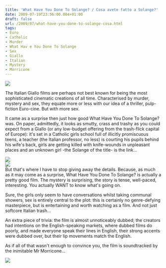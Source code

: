 ```yaml
---
title: 'What Have You Done To Solange? / Cosa avete fatto a Solange?'
date: 2009-07-19T23:56:00.004+01:00
draft: false
url: /2009/07/what-have-you-done-to-solange-cosa.html
tags: 
- Euro
- Catholic
- Murder
- What Hav e You Done To Solange
- Sex
- Giallo
- Italian
- Mystery
- Morricone
---
```


[![](https://blogger.googleusercontent.com/img/b/R29vZ2xl/AVvXsEiM02OsXGhT0ia9P_eGm0SxKhenik3GTuA-FO0iWHuBczUNXhAeF8JKwsc_YRx7rz_Lnyz_Lbs-JrqfGzk_70RoLPtxERdLXgdV7dHn4wypi-QraUXhEMBuZxPudSf__r4dg_hMoFGOR9k/s800/solangeee4.jpg)](http://picasaweb.google.com/lh/photo/VS9u8QB9ouwuUtDJLp4PLg?authkey=Gv1sRgCLOUlsuAhc7uIA&feat=embedwebsite)  
  
The Italian Giallo films are perhaps not best known for being the most sophisticated cinematic creations of all time. Characterised by murder, mystery and sex, they equate more or less with our idea of a thriller, pulp-fiction Euro-cine. But with more sex.  
  
It came as a surprise then just how good What Have You Done To Solange? was. On paper, admittedly, it looks as smutty, crass and trashy as you could expect from a Giallo (or any low-budget offering from the trash-flick capital of Europe): it's set in a Catholic girls school full of illicitly promiscuous teens, a teacher (the Italian professor, no less) is courting his pupils behind his wife's back, girls are getting killed with knife-wounds in unpleasant places and an unknown girl -the Solange of the title- is the link...  
  
[![](https://blogger.googleusercontent.com/img/b/R29vZ2xl/AVvXsEgiBAKaFqZC8vxQYtBOKf8jtpGXxoGeXn8ZUHgaj5Qx72zRZPvcH0Dc6rxlNetEFGst2IOHmaI-raWzHP8a47Yna6ew1wo9nmJn7iDjyqwUguztHIMVKLolYItqurI5hCjthO6AXJpcziA/s400/What.Have._000.jpg)](http://picasaweb.google.com/lh/photo/II6xeLjdnDdsbgvCaq6Zeg?authkey=Gv1sRgCLOUlsuAhc7uIA&feat=embedwebsite)  
[![](https://blogger.googleusercontent.com/img/b/R29vZ2xl/AVvXsEinJhP-CfRCcv7sewxeno15Rd5l20lDqFOzic-hbgvc2TaXXGGWdE9hsO84hMxW2LqDmlsmvWqIXKxJ1yBcAnx6rAyFN01aqm7guVVRw_0aQ9LWpbBaZKHPke-eIlb33wfIIOhWTJewTzM/s400/What.Have._004.jpg)](http://picasaweb.google.com/lh/photo/DYslnsTT7GrYIOUKfre8qA?authkey=Gv1sRgCLOUlsuAhc7uIA&feat=embedwebsite)  
But that's where I have to stop giving away the details. Because, as much as it may come as a surprise, What Have You Done To Solange? is actually a pretty good film. The mystery is surprising, the story is tense, well-paced, interesting. You actually WANT to know what's going on.  
  
Sure, the girls only seem to have conversations whilst taking communal showers, sex is entirely central to the plot: this is certainly no genre-defying masterpiece, but is entertaining and worth watching as a film. And not just softcore Italian trash...  
  
  
An extra piece of trivia: the film is almost unnoticeably dubbed; the creators had intentions on the English-speaking markets, where dubbed films do poorly, and made everyone speak their lines in English, their strong accents were dubbed over, but their lip movements match the English.  
  
As if all of that wasn't enough to convince you, the film is soundtracked by the inimitable Mr Morricone...  
  
[![](https://blogger.googleusercontent.com/img/b/R29vZ2xl/AVvXsEixskzKHL9PY1yc4p0NKDL-3raniqDk09o9qrCkl8XEhzW9K3o2v3n3yJ0syzAKDA3Ha6s3GpSmrvCODE43T_MJQS_PLpuE4qqHPeXyHqUHPyHSQ8RfX0ZWCjIX6WeJhAF8ONKwcx7s0oI/s400/What.Have._002.jpg)](http://picasaweb.google.com/lh/photo/58FJoUnlAADssUNxkT6gaw?authkey=Gv1sRgCLOUlsuAhc7uIA&feat=embedwebsite)